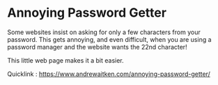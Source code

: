 # Annoying Password Getter

Some websites insist on asking for only a few characters from your password.  This gets annoying, and even difficult, when you are using a password manager and the website wants the 22nd character!

This little web page makes it a bit easier.

Quicklink : https://www.andrewaitken.com/annoying-password-getter/
